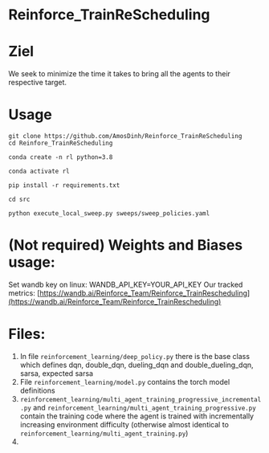 # Reinforce_TrainReScheduling

# Ziel

We seek to minimize the time it takes to bring all the agents to their respective target.

# Usage
    git clone https://github.com/AmosDinh/Reinforce_TrainReScheduling
    cd Reinfore_TrainReScheduling

    conda create -n rl python=3.8

    conda activate rl

    pip install -r requirements.txt

    cd src 

    python execute_local_sweep.py sweeps/sweep_policies.yaml


    

# (Not required) Weights and Biases usage:
Set wandb key on linux: WANDB_API_KEY=YOUR_API_KEY 
Our tracked metrics: [https://wandb.ai/Reinforce_Team/Reinforce_TrainRescheduling](https://wandb.ai/Reinforce_Team/Reinforce_TrainRescheduling)
<br>


# Files:
1. In file `reinforcement_learning/deep_policy.py` there is the base class which  defines dqn, double_dqn, dueling_dqn and double_dueling_dqn, sarsa, expected sarsa
2. File `reinforcement_learning/model.py` contains the torch model definitions
3. `reinforcement_learning/multi_agent_training_progressive_incremental.py` and `reinforcement_learning/multi_agent_training_progressive.py` contain the training code where the agent is trained with incrementally increasing environment difficulty (otherwise almost identical to `reinforcement_learning/multi_agent_training.py`)
4. 


